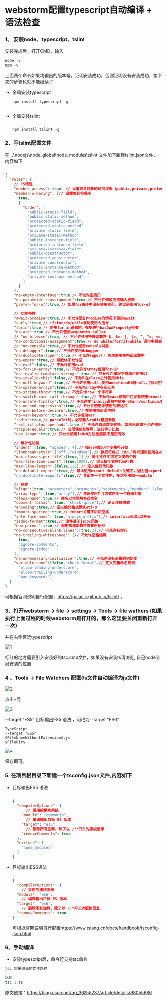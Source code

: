 # webstorm配置typescript自动编译 + 语法检查



### 1、 安装node、typescript、tslint

安装完成后，打开CMD，输入

```javascript
node -v
npm -v
```

上面两个命令如果均输出的版本号，证明安装成功，否则证明没有安装成功，接下来的步骤也就不能继续了

- 全局安装typescript

  ```
  npm install typescript -g
  
  
  ```

- 全局安装tslint

  ```
  
  ```

  ```undefined
  npm install tslint -g
  ```

### 2、写tslint配置文件

在...\nodejs\node_global\node_modules\tslint  文件加下新建tslint.json文件，内容如下

```json

```

```json
{
  "rules": {
    // TS特性
    "member-access": true, // 设置成员对象的访问权限（public,private,protect)
    "member-ordering": [// 设置修饰符顺序
      true,
      {
        "order": [
          "public-static-field",
          "public-static-method",
          "protected-static-field",
          "protected-static-method",
          "private-static-field",
          "private-static-method",
          "public-instance-field",
          "protected-instance-field",
          "private-instance-field",
          "public-constructor",
          "protected-constructor",
          "private-constructor",
          "public-instance-method",
          "protected-instance-method",
          "private-instance-method"
        ]
      }
    ],
    "no-empty-interface":true,// 不允许空接口
    "no-parameter-reassignment":true,// 不允许修改方法输入参数
    "prefer-for-of":true,// 如果for循环中没有使用索引，建议是使用for-of

    // 功能特性
    "await-promise":true,// 不允许没有Promise的情况下使用await
    "curly":true,// if/for/do/while强制使用大括号
    "forin":true,// 使用for in语句时，强制进行hasOwnProperty检查
    "no-arg":true,// 不允许使用arguments.callee
    // "no-bitwise":true, // 不允许使用特殊运算符 &, &=, |, |=, ^, ^=, <<, <<=, >>, >>=, >>>, >>>=, ~
    "no-conditional-assignment":true,// do while/for/if/while 语句中将会对例如if(a=b)进行检查
    // "no-console":true,// 不允许使用console对象
    "no-debugger":true,// 不允许使用debugger
    "no-duplicate-super":true,// 不允许super() 两次使用在构造函数中
    "no-empty":true,// 函数体不允许空
    "no-eval":false,// 不允许使用eval
    "no-for-in-array":true,// 不允许对Array使用for-in
    "no-invalid-template-strings":true,// 只允许在模板字符串中使用${
    "no-invalid-this":false,// 不允许在class之外使用this
    "no-null-keyword":true,// 不允许使用null,使用undefined代替null，指代空指针对象
    "no-sparse-arrays":true,// 不允许array中有空元素
    "no-string-throw":true,// 不允许throw一个字符串
    "no-switch-case-fall-through":true,// 不允许case段落中在没有使用breack的情况下，在新启一段case逻辑
    "no-unsafe-finally":true,// 不允许在finally语句中使用return/continue/break/throw
    "no-unused-expression":true,// 不允许使用未使用的表达式
    "no-use-before-declare":true,// 在使用前必须声明
    "no-var-keyword":true,// 不允许使用var
    "radix":true,// parseInt时，必须输入radix精度参数
    "restrict-plus-operands":true,// 不允许自动类型转换，如果已设置不允许使用关键字var该设置无效
    "triple-equals":true,// 必须使用恒等号，进行等于比较
    "use-isnan":true,// 只允许使用isNaN方法检查数字是否有效

    // 维护性功能
    "indent":[true, "spaces", 4],// 每行开始以4个空格符开始
    "linebreak-style":["off","windows"],// 换行符格式 CR/LF可以通用使用在windows和osx
    "max-classes-per-file":[true,1],// 每个文件中可定义类的个数
    "max-file-line-count":[true,1000],// 定义每个文件代码行数
    "max-line-length":[false,120],// 定义每行代码数
    "no-default-export":true,// 禁止使用export default关键字，因为当export对象名称发生变化时，需要修改import中的对象名。https://github.com/palantir/tslint/issues/1182#issue-151780453
    "no-duplicate-imports":true,// 禁止在一个文件内，多次引用同一module

    // 格式
    "align":[true,"parameters","arguments","statements","members","elements"],// 定义对齐风格
    "array-type":[true,"array"],// 建议使用T[]方式声明一个数组对象
    "class-name":true,// 类名以大驼峰格式命名
    "comment-format":[true, "check-space"],// 定义注释格式
    "encoding":true,// 定义编码格式默认utf-8
    "import-spacing":true,// import关键字后加空格
    "interface-name":[true,"always-prefix"],// interface必须以I开头
    "jsdoc-format":true,// 注释基于jsdoc风格
    "new-parens":true,// 调用构造函数时需要用括号
    "no-consecutive-blank-lines":[true,2],// 不允许有空行
    "no-trailing-whitespace": [// 不允许空格结尾
      true,
      "ignore-comments",
      "ignore-jsdoc"
    ],
    "no-unnecessary-initializer":true,// 不允许没有必要的初始化
    "variable-name":[false,"check-format",// 定义变量命名规则
      "allow-leading-underscore",
      "allow-trailing-underscore",
      "ban-keywords"]
  }
}
```

可根据官网说明自行配置，<https://palantir.github.io/tslint/> 。

### 3、打开webstorm -> file -> settings -> Tools -> file wathers (如果执行上面过程的时候webstorm是打开的，那么这里要关闭重新打开一次)
并在右侧否选typescript

![1](note_imgs\1.png)

标红的地方需要引入安装好的tsc.cmd文件，如果没有安装ts请浏览, 自己node全局安装的位置

### 4 、Tools -> File Watchers 配置(ts文件自动编译为js文件)

![2](note_imgs\2.png)

点击+号

![3](note_imgs\3.png)

--target "ES5"  目标输出ES5 语法 ，可改为--target "ES6"

```
TypeScript
--target "ES5"
$FileNameWithoutExtension$.js
$FileDir$

```

![4](note_imgs\4.png)

保存即可。

### 5. 在项目根目录下新建一个tsconfig.json文件,内容如下

 - 目标输出ES5 语法

   ```json
   
   {
     "compilerOptions": {
         // 采用的模块系统
       "module": "commonjs",
         // 编译输出目标 ES 版本
       "target": "es5",
         // 删除所有注释，除了以 /!*开头的版权信息
       "removeComments": true
     },
     "exclude": [
       "node_modules"
     ]
   }
   
   ```

   

- 目标输出ES6语法

  ```json
  
  {
    "compilerOptions": {
      // 采用的模块系统
    "module": "es6",
      // 编译输出目标 ES 版本
    "target": "es6",
      // 删除所有注释，除了以 /!*开头的版权信息
    "removeComments": true
  }
  
  
  ```

  可根据官网说明自行配置<https://www.tslang.cn/docs/handbook/tsconfig-json.html>

### 6、手动编译
- 安装typescript后，命令行支持tsc命令
```javascript
tsc 需要编译的文件路径

比如
tsc 1.ts


```

原文链接：https://blog.csdn.net/qq_36255237/article/details/98055686